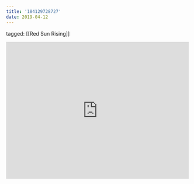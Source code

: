 ```yaml
---
title: '184129728727'
date: 2019-04-12
---
```

tagged: [[Red Sun Rising]]
<iframe allow="accelerometer; autoplay; clipboard-write; encrypted-media; gyroscope; picture-in-picture" allowfullscreen="" frameborder="0" height="375" id="youtube_iframe" src="https://www.youtube.com/embed/N_RpbbJegmI?feature=oembed&amp;enablejsapi=1&amp;origin=https://safe.txmblr.com&amp;wmode=opaque" width="500"></iframe>